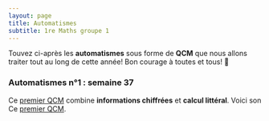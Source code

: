 ```yaml
---
layout: page
title: Automatismes
subtitle: 1re Maths groupe 1
---
```


Touvez ci-après les **automatismes** sous forme de **QCM** que nous allons traiter tout au long de cette année! Bon courage à toutes et tous! :punch:



### Automatismes n°1 : semaine 37

Ce [premier QCM](https://en.wikipedia.org/wiki/The_Princess_Bride_%28film%29) combine **informations chiffrées** et **calcul littéral**. Voici son 
Ce [premier QCM](https://en.wikipedia.org/wiki/The_Princess_Bride_%28film%29).

